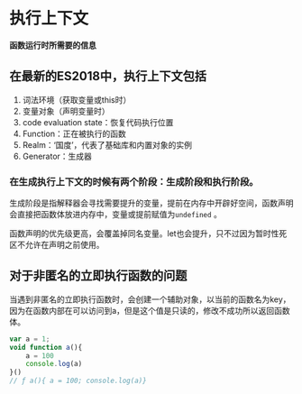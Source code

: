 # 执行上下文

**函数运行时所需要的信息**

## 在最新的ES2018中，执行上下文包括

1. 词法环境（获取变量或this时）
2. 变量对象（声明变量时）
3. code evaluation state：恢复代码执行位置
4. Function：正在被执行的函数
5. Realm：‘国度’，代表了基础库和内置对象的实例
6. Generator：生成器

### 在生成执行上下文的时候有两个阶段：生成阶段和执行阶段。

生成阶段是指解释器会寻找需要提升的变量，提前在内存中开辟好空间，函数声明会直接把函数体放进内存中，变量或提前赋值为`undefined` 。

函数声明的优先级更高，会覆盖掉同名变量。let也会提升，只不过因为暂时性死区不允许在声明之前使用。

## 对于非匿名的立即执行函数的问题

当遇到非匿名的立即执行函数时，会创建一个辅助对象，以当前的函数名为key，因为在函数内部在可以访问到a，但是这个值是只读的，修改不成功所以返回函数体。

```js
var a = 1;
void function a(){
	a = 100
	console.log(a)
}()
// ƒ a(){ a = 100; console.log(a)}
```
